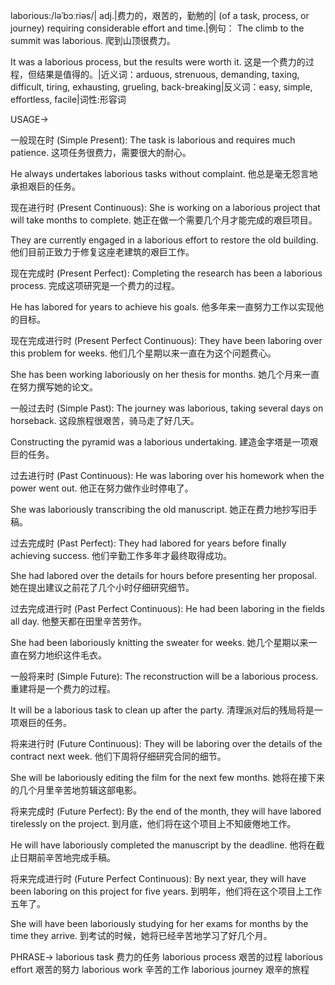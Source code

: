 laborious:/ləˈbɔːriəs/| adj.|费力的，艰苦的，勤勉的| (of a task, process, or journey) requiring considerable effort and time.|例句：
The climb to the summit was laborious.
爬到山顶很费力。

It was a laborious process, but the results were worth it.
这是一个费力的过程，但结果是值得的。|近义词：arduous, strenuous, demanding, taxing, difficult, tiring, exhausting, grueling, back-breaking|反义词：easy, simple, effortless, facile|词性:形容词

USAGE->

一般现在时 (Simple Present):
The task is laborious and requires much patience.
这项任务很费力，需要很大的耐心。

He always undertakes laborious tasks without complaint.
他总是毫无怨言地承担艰巨的任务。

现在进行时 (Present Continuous):
She is working on a laborious project that will take months to complete.
她正在做一个需要几个月才能完成的艰巨项目。

They are currently engaged in a laborious effort to restore the old building.
他们目前正致力于修复这座老建筑的艰巨工作。

现在完成时 (Present Perfect):
Completing the research has been a laborious process.
完成这项研究是一个费力的过程。

He has labored for years to achieve his goals.
他多年来一直努力工作以实现他的目标。


现在完成进行时 (Present Perfect Continuous):
They have been laboring over this problem for weeks.
他们几个星期以来一直在为这个问题费心。

She has been working laboriously on her thesis for months.
她几个月来一直在努力撰写她的论文。


一般过去时 (Simple Past):
The journey was laborious, taking several days on horseback.
这段旅程很艰苦，骑马走了好几天。

Constructing the pyramid was a laborious undertaking.
建造金字塔是一项艰巨的任务。


过去进行时 (Past Continuous):
He was laboring over his homework when the power went out.
他正在努力做作业时停电了。

She was laboriously transcribing the old manuscript.
她正在费力地抄写旧手稿。


过去完成时 (Past Perfect):
They had labored for years before finally achieving success.
他们辛勤工作多年才最终取得成功。

She had labored over the details for hours before presenting her proposal.
她在提出建议之前花了几个小时仔细研究细节。


过去完成进行时 (Past Perfect Continuous):
He had been laboring in the fields all day.
他整天都在田里辛苦劳作。

She had been laboriously knitting the sweater for weeks.
她几个星期以来一直在努力地织这件毛衣。


一般将来时 (Simple Future):
The reconstruction will be a laborious process.
重建将是一个费力的过程。

It will be a laborious task to clean up after the party.
清理派对后的残局将是一项艰巨的任务。


将来进行时 (Future Continuous):
They will be laboring over the details of the contract next week.
他们下周将仔细研究合同的细节。

She will be laboriously editing the film for the next few months.
她将在接下来的几个月里辛苦地剪辑这部电影。


将来完成时 (Future Perfect):
By the end of the month, they will have labored tirelessly on the project.
到月底，他们将在这个项目上不知疲倦地工作。

He will have laboriously completed the manuscript by the deadline.
他将在截止日期前辛苦地完成手稿。


将来完成进行时 (Future Perfect Continuous):
By next year, they will have been laboring on this project for five years.
到明年，他们将在这个项目上工作五年了。

She will have been laboriously studying for her exams for months by the time they arrive.
到考试的时候，她将已经辛苦地学习了好几个月。


PHRASE->
laborious task 费力的任务
laborious process 艰苦的过程
laborious effort 艰苦的努力
laborious work 辛苦的工作
laborious journey 艰辛的旅程
